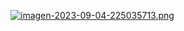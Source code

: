 [![imagen-2023-09-04-225035713.png](https://i.postimg.cc/cChXZDRP/imagen-2023-09-04-225035713.png)](https://postimg.cc/n9svGGw1)
